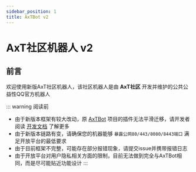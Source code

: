 ```yaml
---
sidebar_position: 1
title: AxTBot v2
---
```

# AxT社区机器人 v2

## 前言

欢迎使用新版AxT社区机器人，该社区机器人是由 **AxT社区** 开发并维护的公共公益性QQ官方机器人

::: warning 阅读前
- 由于新版本框架有较大改动，原 [AxTBot](/AxTBot/) 项目的插件无法平滑迁移，请开发者阅读 [开发文档](/AxTBot-v2/Developer/) 了解更多
- 由于新版本链路有变，请确保您的机器能够 `暴露公网80/443/8080/8443端口` 满足开放平台的最低要求
- 由于目前框架不完整，可能存在部分报错现象，请提交issue并携带报错日志
- 由于开放平台对用户隐私相关方面的限制，目前无法做到完全与AxTBot相同，而是尽可能贴近功能设计
:::




